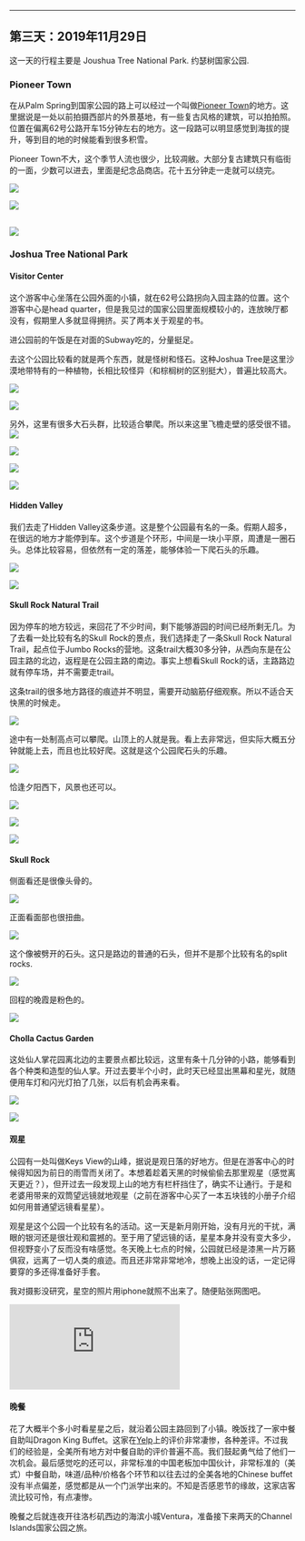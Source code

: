 
-------------
第三天：2019年11月29日
-------------

这一天的行程主要是 Joushua Tree National Park. 约瑟树国家公园.

### Pioneer Town
在从Palm Spring到国家公园的路上可以经过一个叫做[Pioneer Town](https://www.visitcalifornia.com/attraction/pioneertown)的地方。这里据说是一处以前拍摄西部片的外景基地，有一些复古风格的建筑，可以拍拍照。位置在偏离62号公路开车15分钟左右的地方。这一段路可以明显感觉到海拔的提升，等到目的地的时候能看到很多积雪。

Pioneer Town不大，这个季节人流也很少，比较凋敝。大部分复古建筑只有临街的一面，少数可以进去，里面是纪念品商店。花十五分钟走一走就可以绕完。

![](https://lh3.googleusercontent.com/SmTDLRISTQ3Yb6B-i5sfktouBZv6HfWmOS4N2Em4LqP48RmVuYOCS0YEaExZnNCkXzRc2KOAePcPRO1IrprfmnlpoVkvQ0LBdtlMrAsyQOMm6Fx-WMFQ2qJlJEI2fqY6eOkYOcJqTCViX8pNahirZZw_uxjDcEQasneu_8TJdWvDMtfG1jEJZWyW__QEm-vM-J1QFXY3rdGz9fnvHHf0qLqAp2O4PyD_ID9nIdHZFxZhVN6Qr-yvV3ErmCfN1tu_XR_mKUM9TQogOHXM8lantcXKAgVnRQgV1LdnXpZgRT1puP8Ff54RzWuENNcve8WOj82mosrWDp8V8nhJJBFOOG1wFjWmeBh0FWhSQNvyGkB1Eap8sEstB3utyYjvfnuLz27wcnfh4tVpzw4YP0adaA1HONhUMhx6UPvPyeozETFyMporc9mW6jsRh0T4bX2Hw8m2zWaRKTNXWw4Z6LMpQUNrExlZl-qX1dcaG7KjaVVWc9Z6rzf7yWo3C38_QOmyXX_LDfWVCLB_SYpzwbmc4P9BM8TYwkouOAwM62F4QCJhDYeily0ZKDieZif1PoZBjInZO9Cj6OwiNpq6hbu7E7MREwiQTUvyMazcreWHH_tFeydaqlt0-7sldj-pS7Dkoiw1i70L9H2df-M3p4uy_O0WuaK68joM5pzwjDeEF6MuDxab7GCiBbM=w600-no)

![](https://lh3.googleusercontent.com/XQJMswJe4_iIYmJnIMAwhKRny-HiF6YzamKhYhAfEa_jH8RvlobajYVLwCh0xOrhBV2fbFew8Lp5TcexWLMQBDGrG1849yY0aq-UcuvEm7oZAhrU8CW-Vlcu66o102eMQ9j9YQ1Vbej7dQyMF9OlWiqz7nqLfYtjAeAxPm49iZRa-d1wm9z01TcYa_uKNzYTehFe9-86dCnIC5taR6d8Wp5ugk-Y4H5CWNlZdbAk6FXlA3mK3Ha_X8rxSBGupBWMDlm4uPAiJhDDpiLpbUA0vHnmxB70HHQSbYbvRVdd7sv4tO3a-_RLcwUSufq_z1eTz6XnrWAMdQg_hSZkDKSraCtKK3D-gCTg8waSHxkheCdKaAiqO3-Ywjq70F2UbdTuEu7QfNxSjfvcYyBrjBEWNTzRUbzz7uIamBtW65QPGL2VVUJGx0n2vYCdsYwBLvL6tzE19skOnqjq72MRRXIhC08adZ7AzX8Zjvd02o6dUpcRXesLOlltoQSBsjOVHtqajGYaUKY_fJkG8OOxVfw9_piF38LDIjzryKYOHFel9oAlLZjgX_pNDcNqZiEyrfaHR0T1G2Kbh3Cjrq98aVk9iO_ZTqu7qh08ww2vsjkO2RI7YD3iPUUCh8eVlPGMZcXfM9n5dafA8VgSWDwldUWkNb-8pYcMNHFH1EJ5xllElO_8vHJ8WbadqhU=w600)

![](https://lh3.googleusercontent.com/cFRauSvYRCpEsz4uqxSOTyFx2pPjEfTdi8SUs_JxatyKsOWofI__T4bcWHUsJIZLlW4l5XXT5zOCFFFAZe1tpPgBxS51xugiqfF6tqkqrd2qKIbuwim427c7EvubynndS2T10WSaxZaYAJtqQ8DUT2rQBlTd8n5fSQCsQihtDuvbbS--WFwBAQm5tK9LTyGFkj7anHJnGCjneIqkITe2W6ArBOg27FKIwVMHoYObeZymxjv9hfDGQfzniYg5yOFcqlFv7brm-zBCSk48ibbyCogjumk4psU5ihOxPtU6709oHK4cQiGOO07frSduFnK_30nO_iQMURa3t0ptRfIEdX5_npwVAvh_Grp5fXoRTwXhdnNDewLvkFj-kf2iiEHNgwg-SsrIv9FqSUITnHNmUdtsEky4DIk9RTc5zKpsIYAjvbiq_v4uvdghXwVceF6lsgAQ48srfiFGUpdbe480BF5oew7CS1caw53GBuJRPr41-LOYbL3x9wuOGjwzh9rTknQzzSNnTIjPm9zeki8hPbUeMBanylINqTuweFc7miFhwKWIBxwxtIHIgSvO6M0_DHrucSU-Xz0RrAfGZFuPSSiq67Q-ZhaeWuyh-BeFxEghyWDAhKn_d4t7j_PHRWadfefHaoKNnB73puVlgS6HX5eHoiM4G0rPUlyqvBwoiE4Ha8Aeldfdi7c=h600)
----------
### Joshua Tree National Park

#### Visitor Center
这个游客中心坐落在公园外面的小镇，就在62号公路拐向入园主路的位置。这个游客中心是head quarter，但是我见过的国家公园里面规模较小的，连放映厅都没有，假期里人多就显得拥挤。买了两本关于观星的书。

进公园前的午饭是在对面的Subway吃的，分量挺足。

去这个公园比较看的就是两个东西，就是怪树和怪石。这种Joshua Tree是这里沙漠地带特有的一种植物，长相比较怪异（和棕榈树的区别挺大），普遍比较高大。

![](https://lh3.googleusercontent.com/_8k3_IbqakwOFqNgrFB6v3VjY2hiBv4kczJGc7pK6g3fCSTm0ByqEmTHJVNz-5Vlbr7Ajkko9CMdWOjOJzE711EOSx5q-vLQhnPw2aPMGNCRlNHWCsrq-KH41T1BL6-fP9p7cCGPCA7cWLeJ1rWWWk82EQxhHSi2vD67Bl2HtFmyADfTxSy8CHq5WQIPw1-KF0Sy1mcSAl1KcTqDgWlBBLNYIjp55ec7tr7FznMj_t0vizlPQzwsnbPHDfdMr3XWch7m68Y-q9NJpy-R07WGDTMsskDrrJ-v8VKIBx0bkQh4LFFnD8uYcHMXIJYy2JKE5mSFUywRkqQ-txXliI2j-E0OcaqkVLy6DMK6G_lDt5Ul5pvwKTuSgicXzOupoBQmrvgzfI6AjV5n4OVP0pdwK-LeZYn6eSpvGSR3zd_rJ-flCBLrUagQFxhTIRsx5St3tYJRJy0jg66SqeeZnLwYJPXmNIHOHm3glY1ijPyZZXfJZtvbLnVSZDaGNrNAv3gsm6Is5OwoYvT-3FMwIppUN53rj--zXD7xeipjhxzOnyc3YlbeUtjHK8fZcD8M5xxtp8i4GJPrdAqHUSdo1Rr1X7u_9cOwx20MklzSkaPJLgI7pO8aidTj25A24sCaKq8Ov1Dkx6VMUTqmO8lAoTaKsbffIpFNxu8VeaoLOwiJbh-DUPGZccI9PM8=h600)

![](https://lh3.googleusercontent.com/3xvAgCokNMlJMyzQ7jpc2b-4ju-Vz8zERM2_ixat0pVtGl-phLYtF9MgTCuHwdU6_FzvhqZho-YrdF6HdkhZWen5z28K_jvNR7GTJ76seCG6gmtIC6RAalQGsZMDW0qgfAMuMaEeMZ0gKrLWRRE2kDpLn9xxaa40-2Yfx2wNUB0Ni7wEg1sTmtvUxRzyFsBb8NyjkvseTFgVEv6qgrfYVhNQpzG6WxfjPfBbPSSuQRi2v8qc8szzqKZwl18eFxdGpO3bjXuAmK9avgHwqZYbcWglF4wFrZz9VlXyUSaUkTmPS6n8hbD8Df_5PWw_ochZlId6bKeKC0Tef6bHye-HwminD0TcFeQ2l_wR6EiDV9GTLnqVMG-5ezeWEqHvY_xY-GEHMKNEul_rrsWIwnTqX53xQYVFYcJJDK1R6kdpTlb7CuVsskY5Tie-dGdTrJMrt9pNwjKS9PG1wymDr3pi3BcU8f-76kdUCq2BtLeNhjGx5N7tYw0MGexbjYR_gfBdpm3Hwf4K3iePpu8foejvwBaHezraSZzvIurlMG577mcChBLS9fFW-7Zio_PmoUIdJKKoQfS47-ms7e21f7levSdWnh5b4yeyteehrCZoywtTnZ6LsqXZg_Tuk3MIOZiFShZcE_nx_zhlYLybg30vDQMFVmMd9Rr5slIt0-RCh7ELBcW9Z3GqUy4=h600)

另外，这里有很多大石头群，比较适合攀爬。所以来这里飞檐走壁的感受很不错。
![](https://lh3.googleusercontent.com/wvUEjs3SZdCl5-5MSBUGREm6Alyay4RKn7koaKU0ExMJ6R3FLutKjS6nlZm7XXHt3fggzbfE01j35Xb3bC8aY43_hMsiwnH5kAFzviBLc710Azm_bTYT8X-F-85LeA0SpYPOaT8yj_iINx8Vs9eDQHziKeRjDt_18DyO5CFEX9rbp_s2LCyQDqHCCv5GGa3d8O8mielQQ7EY7-w5ZGsEKneBBisLi2ejn3YaHBqxRPah0gfLiyPi7rfaNqBVr_Iqul5yuk_f3So89JZgVb2MOsSUmpovuP-9t3oLumVoG07bpiRKj8wi_v-V7bQYJyIzHjfMEn8zEqlHl6Nh-G6St6iHmuz10tsJyMfYus1WQb_pPeCZ-bAO4uluyZFuA652O1IPblo6luIR7XMgW0ROE0dB8sdkswH83PCS8HsU_PDbfCl5kk01ctqiSDlWa-pUk74BlX3s1sehuibrY0ch9z976cs_h10MrqLUFrsW5IQI1XUKsWGtnH0dsqHCoiCe1hg-0VgwmKTEnB5_O_w0_cZq5UWyyD8IwWXEXdBWceDpNj8EERMkCcL10WeINzuaI8dXvFW0awFUw04xzUWVe-2Drio5gAHlSOd0ZtaA-ytX5VtxZ2CuTE4Xas2kecrPTF7HjkVz6iuUxCnl13q4zNWUapjzcMvkWP7im-kEovzVj9DY09CSVW8=w600)

![](https://lh3.googleusercontent.com/8Q7eE6HwlVObAEqLCneASJGlrIHMyiWvtEsqyVZF8wm_7dLdr8RYMBwTM37htduEHygsf5jliauublwd_wGDgIUTTGurVyL-4Un2XFo6pSjOoQHsYTyQAaxQ0BcB4HLw1fpoG8LnUb8RLTZ_kynTxpe1QD8t8GqUVnbWMWH9MDcIV9aoVTI-vLCqnwIzIO3pwx9UcBawpFtSaTh3agiduZzNva9s256WpyzUqdcgWm0q1NguVdys6GqFPkX4UT5n-vaylcx3gaMu8cFmz7keFW4--AD4RSt21mDc7oUobRBQDARcQYWcOEUuLwMRq4x2yuwJ6KsEMp8MN4EhWV7aQkvs07DiP-65RzWSHp_edT-ExqVqUB01e7pbyEIqCvqONR4gFH7-iN7nB0EypXsaGKTA53IqbfBaOIAruQJ1Aqk_NY76bFHdZ0AXXPwJFfaEFztB2j42biYLnHY9NHCSBSBMFLw9F9jQvztVDD3XkLSIdce43pV_cO7yCDLr4o1HgBUPOA8LUWAbuH4UTmVb5fLLPM9zu8ErAQO-i3AF9liQagzqrSrSCTsKaKiPXJYXMHpWcc3TYAU6GbCUl-FRoB42VEpyOvsL3SgoH0YUet8mBl0fqnY_vYot_9rDuzrC4FxwC1TpGWsBNc0nUwI0odNGbkzyTC2fBUwFHEkrtGreq8mwDPeVGDc=w600)

![](https://lh3.googleusercontent.com/741vT5crzT0HDUkuJemGeAlX_3Zc8PYoDUmmPArIkQmC4l2mSGxIfzzCIFUZzm0a6Z0FOvgswUnkGOtPtHgh52mUt9QjhUfZ30wy0EmUSI37EQTARPKapI33RZgv_g-pLrW_FT86B-A4psghFd08gGLW0NvqGX7Nb0EfZ2OjOuVdo_mv5nWPbSjUGShIlkmIMDxTxR8onWKDanaI9ZJ_C3vWMT5rMpsidHZ5Rk3HF6L2T-MOpOmfO6A0JbzW43QgkSOvePnLHFp3NbzRK0Fr_i9bxkZHyPNFZryYTixtF7aBJ0I8f-diEMjjzHEc2ceeazCHhIGJo1ti5rprNKytMSoRTiQ1ARTW2AHkjBjXzLY-AFGLxhh1isY2yJUSIUWN_XTQq_5K73Q2LboyiU5W4K_ubEb3gdT7NwRyt5RkmT-kH56pGAX7aCqkYW0-YrVfrZHVHG8mLug8Db2QpXMpNLH1e4c4WY0p5Ary430MeJozmIi1x7ZrrimJCK28_ST4NcTkIFXphxx3in--fhj9zi_Flerz31GzHHKKAuYHQEsGrtXX0lC1nD1T6JN_xqG8CMCaJEMwHNX0Z5RcL9fbSeTAiGOAeEAV9KPdIPvfhICM-E-lqdqoEFjTWqT7Gadgs-ORDw5jCNIC7Bg_TjV7FarTqCMRc0ke25yeC1Ojc6abB2pdhbyD7ZQ=w600)

![](https://lh3.googleusercontent.com/0ZmWNnPJivswUGOSPq1vt4ZZjTS8kqUiQ5gxXLwTTVdwXq2wIi-RyXlQ2XU454xChtObD3Bs2raE6jR0l9h16F2ud4gJhKJW7vcnOdS9mTJBI0xM1hJ7JXhPOUqLm7ngqMpWQc9rdMbU5PlUHdAAjgCXmq5VsVWTU0m1eW0Lfr44sJkw5oAkUDqGuoKcXZeWMQldbTVdTizCnYk9jeJ0PhiAWlg4cw1s5OS5bLAOlW_iE4Dk80Kj0uSBHwHYwPCGfrVNjLWqXP_YJYZpCQTzn8oXvgiaC0zV6h7havUuZ_mRC8DCkxL67o4hXxK6Eh5ET0cyx1lkhiWjptnDHHD7v57U7iCcYqmdGsDTJ9MX-lFLKcKDpeTdXTfMgeqIdbNWb5zxVNimCsau-TvQYMx1nDApDu-JJkjcU6fxGKS8a42LrkMvwpoRUMvxVeH4Nbfje57gVLVx30_1EbeI9zF9n5_muvGSzOOMIeRcdxpW8Vhd8PnVg_UjlQgWn8mI-qBUWZMXNNHsUivSu1ELPE2FRV8JFMJSlyf59P14KQnqvpMiW5Uc-IQcrxD964YDuAE5pczfsTjvxAy1LW6ujwJUYSKzNIVbtlQTpzZ6nd50FeU3QykK8LLSt-QpRP996acd3Sz3ebAYryzg_gLP6FO0VcUg10dbHXReT6ZfEkkbEP3SjIoaX72loB8=w600)

#### Hidden Valley

我们去走了Hidden Valley这条步道。这是整个公园最有名的一条。假期人超多，在很远的地方才能停到车。这个步道是个环形，中间是一块小平原，周遭是一圈石头。总体比较容易，但依然有一定的落差，能够体验一下爬石头的乐趣。

![](https://lh3.googleusercontent.com/sL0KVvd6_aU86G0udJ4ub6c2vNZamyMmqNOSuFHHjvH0bhxnOjuI57YYL8nstRr8s2iJaneN9FWkCT5t37nBiLJisH-3oRur3VF-grpXXQfs-O1Zkss9LDHxaN-2Wzw74yZ-A5y_rRQEEevgqIj99TE0c6-oBYnWnOY4TxNghwjnsNewVrU9aUuZPhxgaDQtIQhzexATEsFt9U4ECjECaWr1P1eWj5BFC19cYmCtqUZSZbPq8X0SDvaha4qwm3RjIrKA0G9qdvWCY3CFHY1TPS5HEZtd74BdY8qNQCMcQvxomLMWSM6psTxPyttSsTpIBFQ1CXhz7--A3N-iiE-YyyJWKkDs4e1I98DSl6WTVd01_-FV2nHdTaxsYYzUxiYaue3fRuphhrlZcdAZOOQ1_kKzq5nt4XOFkoL_hUfJiIms6bz0dpGO3TjvdCVXlsdpid-vaG4DN5V_DtiJQWACWzhRTwn2So8PwfyXFgviwEjzYcSSnsekAJobUKn9x10eN7HV7X2H8M7CLoZJ6wspqhtAUGCxnhpqs94FAJhMBwNWIUT43THkzenEnxkjG7kJcFoq0h7iLrT1j6A0PqVU3AfhQogzuI3iokxN9ZzF6Bf5oxBWL0YW_pVTS6ABxVdqu_KXMKBwauz_Zv1sA5qowtwRqrRm-vdrSMdKN5CZIk5Zdhpg513lcwQ=w600)

![](https://lh3.googleusercontent.com/gbfEwxmvDlKG8YGZIDIR_4n1a39jIluRR8PDF-489MyMFatUOgrS3-Odn3JCVDd5ELFnlCGGn21T5B-UTD7ekRdQXbAmfvkBKtsV2FQBkt5M_2hYbMbOkdEmkDG0Hkv77i-HqY6AOJ7HHaYqnXpuoARL2OOloIMANEskB-8YiEGGWBtspDS8ZwPE__dh68HbBtvFwVFxB9w-z5zItrbWD15FbOEO0aKJ1goxJ6JvuCCwybCAkcsZAslATZRXTjaqECkjVlbSaCvJFR2lQnRuyt_4oi-25wUCJ3ROAkMvqJLzuO5jJqx5YAqzdEMa5XPN3wTW_2xCUnBWoReCVaV3hvBpyXUZvJtfA1Vw5I_H4RXcxsRzVfqXB8t0c8bl3lTssHevcvKdL_jITx8aRhmqWoBBfshjLiAx96agDg60mxUmmKJ8AexOYAXF1yFs14-DDxr3Rgh_o8TRsQSIJk2ITGEunhA3b6eU5gtAbgD5n5nTfcG8bnpJ5Xw5zT0__ZUQcUOmM0GpSNwySdjHoDdkuYIXMqNCPc1FR2T-DUaBXkgU4-hRl7gBT-fXIaBnvOZGT8aJc-M7MXyRuno4_QzYi6lH3p5PMQmTaHj8QFUwNI4MJPw5vQWzO-xOpfXTSKnc5CZbBJj1HaBKvKFz50ZiJ9bLGyJokXKHI5jmrddUC0slkcAU5mNmXEc=w600)

#### Skull Rock Natural Trail
因为停车的地方较远，来回花了不少时间，剩下能够游园的时间已经所剩无几。为了去看一处比较有名的Skull Rock的景点，我们选择走了一条Skull Rock Natural Trail，起点位于Jumbo Rocks的营地。这条trail大概30多分钟，从西向东是在公园主路的北边，返程是在公园主路的南边。事实上想看Skull Rock的话，主路路边就有停车场，并不需要走trail。

这条trail的很多地方路径的痕迹并不明显，需要开动脑筋仔细观察。所以不适合天快黑的时候走。

![](https://lh3.googleusercontent.com/XDjxXuPQQXLO-OG6bAfnrqxv_0HkLTds27oag78SO1r2RVm5IiJT3qt0C0IApszgZZ5Y4wfTSKUgyN4hHM5XVqrrbijR2wnjK3F8ykgPgO4NF-d3I3Hu-YhMwKnDNfdXUOtTcqFfYi3QhBaNf_WkSk3h6eR2Ou6djxtITIa0QOoEP9JutXCR8Cwh2-aRYpvZrCsDzs0DwPvln6eFz1IjQXQrYojXhkTKuZmBd9Y27Ubqv_DcEOQKJuzWsc-7paqQEuzgm-gEWrqJP62ME90TjBErv-SKUywSancUZI8iQSDCgpVJUJOOxVXnEFrJCo6pwM8DPc8A41WNjcKJAcjWf5SwPMthNv1iyAd8CQEt6y7lf3b58aKIkjXB6E3p1V9VKN7jQZZPL7kfEc4v6o-R6pEOu3RVwe7POOXcY17rdMeRMrbMZCKG-owl5fs56_WN89njn9Wl8fuCzGMvCRA-iH55JzVKhOhiE5qs0hLalWDeuirRJi5gau2nNW5wQd1NKe7z0NTBn_gldp1F9vqkz6oo7zSEoG_bgkGXdzDcLH-L5E200Z9bj3SuudMDnlcE7pBscuQurKTQil0stKqPH4IM1IF1zVktW6OnguPSzzcnVdvSXekRDXoNf2HuS6-ZR_yYaiE-Egq0DG2ibgmPW8IXXlUJMDQoN1XJ0Xmh1BvQeEgmQdLV-aY=h400)

途中有一处制高点可以攀爬。山顶上的人就是我。看上去非常远，但实际大概五分钟就能上去，而且也比较好爬。这就是这个公园爬石头的乐趣。

![](https://lh3.googleusercontent.com/I8o8esd4XIYz-TJnJP0cdEAgftGoSdsrbMWTCYwB7n7kAXKb445yRHXPBgTSSwj02zCTSIOV5AZFu6ouWkFCHo7zfGBapi8gosfGq6vB99U7izKC7tg_AmpgpVFRZLa8N6Wp0wVDZoBeekgqfPcBzoYOlDlRApbawnuD5kXvx5-2Yi2PztXkBAiGx9KNqvsr0MkeMGcFoVADG3YKDrP7QlZrL5zUgYK7OvLp6tAdIchoNzMetobRMFuN49H-AfgtSDHBki9zEweXG-av_ni6_hTl9pdU8j43ZuIr44BLbdUge8BCP9tQwiiuMzbB5grpR9ClhQt-49Uhnp4JbqFvW7pN4i6q32HV21EjqN1SDLTsWUeqPG5uDdi3S3Z9tlP_sIS25pCO6ijgQlW-yuVjv7I9aAauX-euSC7iPIyAXKjYGHuM1JjKaP9xjSjabvA4Oi079dllIg_FJZNzOF5GKR2ISk7-TQMnP18066VAAuv4-_s2FJWnJEr_1NDWK1YLuHoHYJmP7I-21Y-SbFGRjbp5FAQKEubI7BCPbpsUZIhhFp3TDo_mqG_f1jsCK8yOndQ0JMRrZrEMBqGONbA1cD3iy7SaLKwy63FKyzBhlvKDSd4IDA3od6AVORcmmeNwfdZyflLaldtGEjGnU5GGbzgWROo-ifAxVy_B7_tJylegqtSgzZRHIX4=h600)

恰逢夕阳西下，风景也还可以。

![](https://lh3.googleusercontent.com/6j0BaN1ekKtkwEHwb3lLUCJrzOnQJsF76SMWgqTVdc7rolSsK1p7PRva_xkwF_EVOf8WvHfEWBo1LF-f3aDeHf8yukgwosJU-4TM1h_ziiKzZZjPvWYhnI2M-FXZF1mSxjp98V4W4NiHhattAj2GQlTQB6lGWdyj5exaOYYdcVMxGJmQTswJA9_wKt0fOI0VBcm5ehyGpUCinM_-0geLxJuRVBjqZHIp4YahMkXHSH7RfFWXaCtm89xqNuJehndfqWAZ9sH5oyXqX1rtpuLF6O5qaIAPBUHqnj7UOAtiKtv0kc6740lK0mSYxeI5RHJwD9xHqD__ruJ-buAkCsdTwgpDnCP3UV9sNETIV25ccuYqkiP2YuoW0G3VxzUXZZcp0VTEt37WWx7U6cEukpAdxtkM98koSJPOKs6DOHvebmmo-_C4QfNabRiep0igbTSAvGRYu72g0pJTAv-J-y-xMH3ZnVjiCFxy4F0OwwohuGl5DJWXaVuLyzRFCtUtKuxyWk6c8La_BGBbo_TJBQPQ6GWEo4RNfmQ6WjvOerAPI4bVGukJlkoYhZsRGPiXv5ya3YglDcqnI3r5iKJNy6PjX0Lh3QlO2GW9dYKh-32gdOYD-lLSA3BVQTq0Cm98zhfhAgRkkFXh83ci6p0YCzUKbiMu4qRgfaU7UT9fjipd7aufIYAaZ9iElMs=h500)

![](https://lh3.googleusercontent.com/d84c-hJ94pbTStiN_Ug7E9zADNKs6qx2VZU6lMYsFlDj44ZtVQ6_Aa6V3QYLmivpdvzHvwrgJyUFzs5kHoCLbo1xIjmkpocd3OxPg3HMUDgFk54e3vSbiNHlWnsohiVtlJ9bC2dJMcb_tGrARZuYo6S-9SE6a_DLz_LU2CczdFHlXcU8LOvgNZmypkWG0O7Xo2sgBXOdsVsTUxbi0tyFLhH-EStDsRKbvZTBgpmmaaJLTfaTmMSIIfN6Tgz1HscfgUcwZRuLAUyL-vuE1bgzvHbQrLiU9qSFIkB4dxwiNd3ZLUflOu-UceSfHdtmw0pCpWPlFEnWm4DtgYEeTnlVGkeJwwnYkdffcP0lQcYB6hgJPVfO7hOptQWWPgGDsdoWf93KAUw3A0yzqU2jJA4PS_Abx66f3QfQMGPTMCXHNidUr7QWUSwV021Nw7lNvGY2hsrQQr7K9jEWx64GZk420TrFLDz_s-85bqh48i-hkYsMTFAnXo5wZYgW6i5mSt4EnrqtRHMYbRGfxbGvcEF3Lyuf5uSutPrby1BSqGGg1F-z6oRhP4cWZLstX0pTL3PEzOcuICXtKfHALvxOT50hIo_94foyvx98PjFpxTpjSrGjoSuTmzwinKtUOLIQCPv47WSXl5WAANd-xfjthlLAFg-hZ-idhqaIXvoq-Ft2QdRlL35SO1xmBGM=w600)

![](https://lh3.googleusercontent.com/fxmUkoCymGFt7j0ESMJ-oJG6FqwRzl6QyiMsLxVpfBM9i_9_p6eBpuiXXT8bPTfDCeXiIITmkZeJqOVNZq-OVOkyix_mp6MGyE-PsEcurHhLQD2lrLI2SpHPo6TwyOND4XynWCMQ2Ai1DMwXw7Z-XggcdSV-WEMdiRUi7ra221NPIC3ZjwIQiEw3Y3MOZwMmeoBJ98RadU_gvBGNr3wqRPsiGzyoixD5jgAaTDzFYNUFBiWLg7UBCa_o6J9mZZ2gfAlA1RSiNd22UPm_d4PGOUOQyolklTRunEmJab2wl4ifptP6g13ECKK6xFb3Ocii2k-opqE6ZTuKJvqP9GoBnxxMyohpVdSYk8ez3iTIVkPH8LpE54IVpW5Um-ILDFmtzHOAQoqwofIZpEc-VL5s1dBHqiIeu9YczKkIl12Av2gYvkrnjH1Q_94Z-sTipyK_ri_cnh7dfbme1Nx1YFyfdMHijzcKtdcAyqOSR2N3au3DQj5Eg_DADWDdq4M9Of_OISrKYGyLo9lOx75PH5btqrbvMVFN6OsCnSFQqtDgDqDOQIBk1d14K-W1bt5XvQlozuzR_rLMIV61Go9NjfVT4vEdRYTthu4YHj0ONiIfMeFRthDbcA2cu-GbQ56RpWEnYbAysrXIbJ5EMmsvD73_13pzI040Qzm5R4UMMG8grW533kv4T6Tp-SM=w600)

#### Skull Rock
侧面看还是很像头骨的。

![](https://lh3.googleusercontent.com/IVycnjo9tCJusvI7DlLVcwFy4F-oOQoxYkJVSnRdaWvudqs0xnsIKKk0yrJCpj2cQd2q2AOLRw39vm5YWlOFzIG2124cA0Vp0_VEX2v-zcQKi6wdXrI71iq7MDMLsMKmctDRZFm8E3JJ4eEWXccrADRB0ZuBOgbpwwRQO1qOn5EQ7o_-NJZHfX3QGtV3jeIfNYWsLugXXfhKVbYLRZjOuU4KBSra9XsSB3JPCw7e83BfaWY6vLRJaU9yOXJJWEAhPT0gPbZTlgQ9GLjFIVvhMx25cZNNTDWASADiQ96qWHAWLkEiklWALE2ysnvtpjpGHmhPzW3MCwXUQz0EP-kb55dSDsjxCPyR-pDUSoAlavjOO0HHgOKAVqj3ESOMyls5LOxcpd_CvNUcybT2Rqs0TgP4PgzeYFsc0plkxpWTg9iJGz3CgAX_8xkJxg2uwAa0UFPXeQZtqTnNqGAUvu_WErwPzNUt7-3yQ60qM6AgGQWgV1dL0nL5-xRtcYIHDM6P7BMB5jjYhYmuULxC1GxFk_n4zwIZm0xDtlbeTD-l-owCmq4FQmA9j097gGb-egkwqi9njnB412BXzx3kBoFaMyfkwZiQLknD1X97gg9ltAFgmLU2ZUfTWXjcM5J3hSIQtkp59m8og-6-b7OxFyKlS61W8-w4x-QM8alPEUH4VjZZD5Ag6lK3_ng=h600)

正面看面部也很扭曲。

![](https://lh3.googleusercontent.com/yIHE6Ei5BxKnCRfJRSZh2AuVtGSfWXpHpxIEKJ3J_wpmYoNYxiv415rLYE9P_eMnrasCqKXezkKjlINhYOR5QRx9i3sErw-tqdvKxqoSHZ3az3Ov8G-I7cCzoCopFEYMJ4xSogP_POcTmcblR1gjQcLL4AcNokcuWbJgIP4Le0Hok2Olt-IAkt9BRngxYLtwLwYe34MdYNYqEqWaYLZZ52l3Tuz21m8ZcWmWuf79MQx2pK1Zz5A5TboBKDqb4Oqx5Fb5HMFFCOUJtrkwfhzV_7f3XRfVm4RsdriMJWnLhcELi23miCKGqXggcUWwA0UD4jnlYkA_pIxcRTftsHuy0BaUvItlh0vBz_y4BM9TvmSlOzEPs6BrmKhTUfYcYpXvN2qbEFsgCY8cbco6IzbUSz90kG1PRA3I6jprgpM19oewR3-hkltYJMtSab4t-uNPjqkm86tZvnDlG03vgDt0seFBJPz7o5V73-R88sOSj61HGNgMaoFLIQJSzmRKSsmIZObc603WsfRs294a8WHd_AvzU4CfhrbfaCxQLxRaOHvUpaTreZKxhEGAUIvJBTF0l2Duvj2CQuyjf0J7fjQbOqXXxEXcpqKcn0SRsmCbgU5it6WlPRJ8h-0emlTA76DUPQQsAsqAbA-Mc-b7DeBB4lDt6TKVIicvsvoWQM4cD_0ZHn6esR54M2w=h600)

这个像被劈开的石头。这只是路边的普通的石头，但并不是那个比较有名的split rocks.

![](https://lh3.googleusercontent.com/pS0bZ0cJJ1LKfMgEhFgw3eAEVQTxKz4Ju5cLM2pLmS2amtPG38NdkAicRGdyYfWvsS599F4iN6Uv71WIQ8vhxncPJNKICe2xzorM9gDaCR654uiXtjgDl3xaIawL7z9okmXFhZbWQS55rzrahLwWfIdgwUmu72iXYgMZ8lSzlcEguSR8biu2xfo6kFooZ75mBp6ZJPbBPS-HkmvNjnxhy4D9YwDSTgR30Ts2AgTXPjYmwJnalxFa8lyYus82W8wKXC05P8nJp6nNGMJaocNhX3wQjfG-0sVt3kdn8FxNBQZa_HM7jOJVYrbTSqDOpLY_UQuWgrDPhzRZ7NflmXR9tq5EU2sBvuHaCXHZfBhpXnHfqjo7MndWk394KHPvrBm4WNaZUKC3UUW4YLMzJz_camidnV5vYZlBHJQCK5-tTWkOjquKVHoqr6FqMKlICmIRrDEFaQ7r4i14Sg4PaarLjNwCqKdkPeUYbnCAz5jnce7xVZr1uG8eEoY1F1IXhpnRV2JV_MVWIgzkOVp4QZM25ePZyTnk0cxBZcQzD6UEcp1GCCucTysHdN057TARdThfQkay9Yi8YV28XtzSTQipZGlhtqwlLtrkWfFVU_5o8kTXprpdEvk4vKgnB9npxinPYBzBK3_rQq0hX8wUpKnxV5_ahBJ7ZsC2Nj4OEOlTD0Kqw71-BlqzoD4=w600)

回程的晚霞是粉色的。

![](https://lh3.googleusercontent.com/3DgfM6kj9OO11UxJl4oiFn3wZ7LUg9wgQTGTHfSUG-8LPZ-ElY5U2HFVyJPaCKT41FvYcTksniAYKT6qpHwAJlnFdC1iNDiLmluxx22m24HvhV5TCcanVQfM-hKsUbnTnvMTjTGixajc6KMquDtzhZVh0w3wxkdfoEZljRxA4WdKShEc4zpboLgQp-u1u9pcDHPpRiUZYKzcAReVuJuPu_lmhHJDAQ38TQmbl9gXTZHMn7vnwSOngkRknp8xqSi0xWLteNpiy8ebSmXBLBbq6s3Lbljb8-dxOpfcADQ6kqgdJx1Tulp86Z8XkXoseyfmz7pMTQoflsUd1kW9hkvJZCqXF1NeNa9Bhw0bAb6U6K9SfQ5G17goGTDn0RQRTeQotLGUqywzuCGPYbuzNFXZY0OmrjLEY8J9OI2mVHTxeymsuwKwbfRFpFs4tblTnKbsCvIQK59tU_Ol16Rayz9a4oxU4b2KXZwN1tJgY_RyuWv22LVqIPopYgzVgYT-86zG0WD23y16EWC9Z8LnIubFnYQ41mmRUU2OPclkcBNlTiLeF9Vk-0l_SN_zy6_eHgf8h-MUTo29Y-P8HTYgWdpQ0PC5HpG5fOzpK8lKu5K_AcKHRtwIxlaZVzprLOmaLFmcTro0jex0meFj8_UaZZ1pEoLrjjXpMWfKZutGP7AHGnzM7x4vK3suvDQ=w600)

#### Cholla Cactus Garden
这处仙人掌花园离北边的主要景点都比较远，这里有条十几分钟的小路，能够看到各个种类和造型的仙人掌。开过去要半个小时，此时天已经显出黑幕和星光，就随便用车灯和闪光灯拍了几张，以后有机会再来看。

![](https://lh3.googleusercontent.com/pNE1lG-d4FgXr1XJeJwupMK5OrwMq4_2MzyMPiNJBcJQ2wkl3XsQ76eo3HCmaqCl2BI2xvcvjP_eGcMiXSxYCl2n8TsAvlDhH1kIkY9q4K6PqJJv53_aiRC3kB-soOfOx8nuCn2WKODVKGR8HJ09I3LDqCmindo77Qrdro5cHdNaPZCBNW7INjvIdlYCDI27IIVJvyqceMjebvetpiLy-2z683NLyFkDCfMAdpOhSDFzqHpVbmOgwMlsTKaFSJ9ouPBoh2Qh4woCc6O2FU-Cj9LPpFff3M7XwwJTpyxTNXPaGUbmDN5h9GC8t3V4hORCpeO4tYA8ArVJ7dGsl5IYicxtt4jadsX7ymTXSyvNDYpRQ725JKJ67tupHWbAuvtq-MObxU2M9FzUZKnFIsu1QNCLaQteyEh4bImH9j4aR4l1FDGB1wUMXkSSEGNyjcSnfLrksOtNt5qWD32knMF3unbqJkfdv-84CpjSAb9WL6Bw3O87hN0i3AzBQ7mAVCHYBo2zHPmdA4nOYNMxKifwAJR-Zq-5dE22fAoSvNjjTBx6NqA_jtwSw12m7byHvCtqHZlufZLV-mzZh71L2iV7W_9DOTPf5x-6_GdoBdKhRgY5mho6gde0gOn82-qiTk7A5-nW6mOObQ2T4mHuJlySPc2_nnqKydLQOhpac5pSY38yRd98sWF43wM=h600)

![](https://lh3.googleusercontent.com/Mf1Xrcm5jS2ONin3uCN3zw8eHumAqq5i8nEfumP4j3tca3g1bvLDtpah28tpPIGJN-nHc6WFKap3nR_7ksOcjcQ2KkYhCzcSuWzAKJrKv161YIkngNRPcsK7ZqgcMCJyiGnFmWCI5gFQmDRBtgchnHe0iFSHA58dpyOBVeiQdLxDPex9cZFryCLKW0ZlxZWslWhcSIhOqEt8dFcnpLRzf4jn7FWi1ZJTvW7dklLx8rxTIpo4NxWLCJUrPh_XpP_Ceftk-ae7VZM-Br0JmQbTFn0Bfvff-pMNj_cSNu-gpH9GNl5wJ4zgN8OvUJaHOJGUS1EF7sL2twFuKelpo7HIOD-m8TZxS-Rg_z9VNssOtTsk7TTUwLiBtfMfaLwf9W3y5wLDd0SoGcnLAZtYjF8qmzMB82VCjuJQphMXuxkhelKfEwoKmOuZQI9iyij916q4skraVqYAjbAhbRU2FOgA5uWHD_tBG4quMWr1OyPKpdWgsJUgT1erw0qREWL10gsTHpcz9D-cL7waRXAoPMaU1gsL4VjF_vVlkSe-exbUCiK1BwLhI0o5Xxl6BYHsWkCvHUmsOUZ-f48BCW1UYOREpfSSHtwU1pW-NGZP7rYh8z0KE7r80vGijTEJXY8PkgamYCvmt-PUjfMrCCLL4vQDtiNzKL-48w-TAcz3LM7_iuNYDcbrOMJ7izc=h600)

#### 观星
公园有一处叫做Keys View的山峰，据说是观日落的好地方。但是在游客中心的时候得知因为前日的雨雪而关闭了。本想着趁着天黑的时候偷偷去那里观星（感觉离天更近？），但开过去一段发现上山的地方有栏杆挡住了，确实不让通行。于是和老婆用带来的双筒望远镜就地观星（之前在游客中心买了一本五块钱的小册子介绍如何用普通望远镜看星星）。

观星是这个公园一个比较有名的活动。这一天是新月刚开始，没有月光的干扰，满眼的银河还是很壮观和震撼的。至于用了望远镜的话，星星本身并没有变大多少，但视野变小了反而没有啥感觉。冬天晚上七点的时候，公园就已经是漆黑一片万籁俱寂，远离了一切人类的痕迹。而且还非常非常地冷，想晚上出没的话，一定记得要穿的多还得准备好手套。

我对摄影没研究，星空的照片用iphone就照不出来了。随便贴张网图吧。

![](http://www.meilvtong.com/attachment.php?aid=MTU2ODl8MDBlMmFhNzd8MTU3OTc2OTM5NXw4Yjljd3JhRFBQYnR5RWdRRi9oeHZLd1NrMytTYng0ZWpndzQ0RFUxa01IektoSQ%3D%3D&noupdate=yes)

#### 晚餐

花了大概半个多小时看星星之后，就沿着公园主路回到了小镇。晚饭找了一家中餐自助叫Dragon King Buffet。这家在[Yelp](https://www.yelp.com/biz/dragon-king-buffet-yucca-valley)上的评价非常凄惨，各种差评。不过我们的经验是，全美所有地方对中餐自助的评价普遍不高。我们鼓起勇气给了他们一次机会。最后感觉吃的还可以，非常标准的中国老板加中国伙计，非常标准的（美式）中餐自助，味道/品种/价格各个环节和以往去过的全美各地的Chinese buffet没有半点偏差，感觉都是从一个门派学出来的。不知是否感恩节的缘故，这家店客流比较可怜，有点凄惨。

晚餐之后就连夜开往洛杉矶西边的海滨小城Ventura，准备接下来两天的Channel Islands国家公园之旅。
